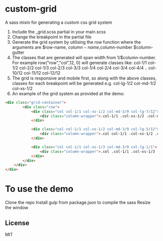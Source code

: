 # custom-grid
A sass mixin for generating a custom css grid system

1. Include the _grid.scss partial in your main.scss
2. Change the breakpoint in the partial file
2. Generate the grid system by utilising the row function where the arguments are $row-name, $column-name,$column-number $column-gutter
3. The classes that are generated will span width from 1/$column-number. For example row("row","col",12, 0) will generate classes like:
col-1/1 col-1/2
col-2/2 col-1/3 col-2/3 col-3/3 
col-1/4  col-2/4 col-3/4 col-4/4 
.. 
col-10/12 col-11/12 col-12/12
4. The grid is responsive and mobile first, so along with the above classes, classes for each breakpoint will be generated e.g.
col-lg-1/2 col-md-1/2 col-xs-1/2
5. An example of the grid system as provided at the demo:
```html
<div class="grid-container">
		<div class="row">
			<div class="col col-1/1 col-xs-1/2 col-md-3/9 col-lg-7/12">
				<div class="column-wrapper">.col-1/1 .col-xs-1/2 .col-md-3/9 .col-lg-7/12</div>
			</div>

			<div class="col col-1/1 col-xs-1/2 col-md-3/9 col-lg-5/12">
				<div class="column-wrapper">.col col-1/1 .col-xs-1/2 .col-md-3/9 .col-lg-5/12</div>
			</div>

			<div class="col col-1/1 col-xs-1/3 col-md-3/9 col-lg-1/1">
				<div class="column-wrapper">.col .col-1/1 .col-xs-1/3 .col--md-3/9 .col-lg-1/1</div>
			</div>
		</div>
	</div>
</div>
```
# To use the demo
Clone the repo
Install gulp from package.json to compile the sass 
Resize the window

License
----

MIT
